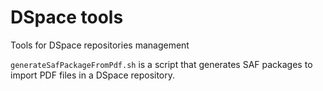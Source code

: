 # DSpace tools
Tools for DSpace repositories management

```generateSafPackageFromPdf.sh``` is a script that generates SAF packages to import PDF files in a DSpace repository.
